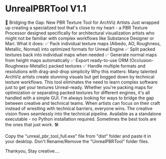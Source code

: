 # UnrealPBRTool V1.1
🚀 Bridging the Gap: New PBR Texture Tool for ArchViz Artists
Just wrapped up creating a specialized tool that's close to my heart - a PBR Texture Processor designed specifically for architectural visualization artists who might not be familiar with complex workflows like Substance Designer or Mari.
What it does: ✅ Pack individual texture maps (Albedo, AO, Roughness, Metallic, Normal) into optimized formats for Unreal Engine ✅ Split packed textures back into individual maps when needed ✅ Generate normal maps from height maps automatically
 ✅ Export ready-to-use ORM (Occlusion-Roughness-Metallic) packed textures ✅ Handle multiple formats and resolutions with drag-and-drop simplicity
Why this matters: Many talented ArchViz artists create stunning visuals but get bogged down by technical texture workflows. This tool eliminates the need to learn complex software just to get your textures Unreal-ready. Whether you're packing maps for optimization or separating packed textures for different engines, it's all handled with a simple GUI.
I'm always looking for ways to bridge the gap between creative and technical teams. When artists can focus on their craft instead of wrestling with technical barriers, everyone wins. The creative vision flows seamlessly into the technical pipeline.
Available as a standalone executable - no Python installation required. Sometimes the best tools are the ones that just work. 🛠️

Copy the "unreal_pbr_tool_full.exe" file from "dist" folder and paste it in your desktop. Don't Rename/Remove the "UnrealPBRTool" folder files.

Thankyou, Stay creative....
